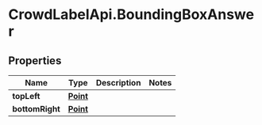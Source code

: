 # CrowdLabelApi.BoundingBoxAnswer

## Properties

Name | Type | Description | Notes
------------ | ------------- | ------------- | -------------
**topLeft** | [**Point**](Point.md) |  | 
**bottomRight** | [**Point**](Point.md) |  | 


